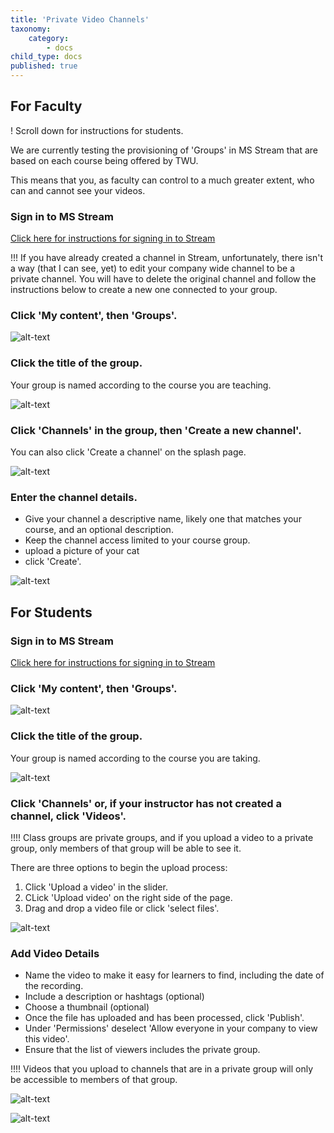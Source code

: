 ```yaml
---
title: 'Private Video Channels'
taxonomy:
    category:
        - docs
child_type: docs
published: true
---
```


## For Faculty

! Scroll down for instructions for students.

We are currently testing the provisioning of 'Groups' in MS Stream that are based on each course being offered by TWU.

This means that you, as faculty can control to a much greater extent, who can and cannot see your videos.

### Sign in to MS Stream

[Click here for instructions for signing in to Stream](https://create.twu.ca/help/online-learning-on-ramp/running-a-session/conferencing/managing-videos)

!!! If you have already created a channel in Stream, unfortunately, there isn't a way (that I can see, yet) to edit your company wide channel to be a private channel. You will have to delete the original channel and follow the instructions below to create a new one connected to your group.

### Click 'My content', then 'Groups'.

![alt-text](priv-1.png "My content menu")

### Click the title of the group.

Your group is named according to the course you are teaching.

![alt-text](priv-2.png "Click group name")

### Click 'Channels' in the group, then 'Create a new channel'.

You can also click 'Create a channel' on the splash page.

![alt-text](priv-3.png "Create a channel")

### Enter the channel details.

- Give your channel a descriptive name, likely one that matches your course, and an optional description.
- Keep the channel access limited to your course group.
- upload a picture of your cat
- click 'Create'.

![alt-text](priv-4.png "Channel details")


## For Students

### Sign in to MS Stream

[Click here for instructions for signing in to Stream](https://create.twu.ca/help/online-learning-on-ramp/running-a-session/conferencing/managing-videos)

### Click 'My content', then 'Groups'.

![alt-text](priv-1.png "My content menu")

### Click the title of the group.

Your group is named according to the course you are taking.

![alt-text](priv-2.png "Click group name")

### Click 'Channels' or, if your instructor has not created a channel, click 'Videos'.

!!!! Class groups are private groups, and if you upload a video to a private group, only members of that group will be able to see it.

There are three options to begin the upload process:

1. Click 'Upload a video' in the slider.
2. CLick 'Upload video' on the right side of the page.
3. Drag and drop a video file or click 'select files'.


![alt-text](priv-7.png "Upload video file")

### Add Video Details
- Name the video to make it easy for learners to find, including the date of the recording.
- Include a description or hashtags (optional)
- Choose a thumbnail (optional)
- Once the file has uploaded and has been processed, click 'Publish'.
- Under 'Permissions' deselect 'Allow everyone in your company to view this video'.
- Ensure that the list of viewers includes the private group.

!!!! Videos that you upload to channels that are in a private group will only be accessible to members of that group.

![alt-text](stream-5.png "Video Details")

![alt-text](priv-8.png "Video Permissions Details")
